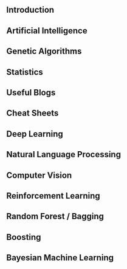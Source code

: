 ## Introduction


## Artificial Intelligence


## Genetic Algorithms


## Statistics


## Useful Blogs


## Cheat Sheets


## Deep Learning


## Natural Language Processing


## Computer Vision


## Reinforcement Learning


## Random Forest / Bagging


## Boosting


## Bayesian Machine Learning

